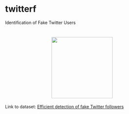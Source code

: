 # twitterf
Identification of Fake Twitter Users

<h1 align="center"><img width="200px" height="auto" src="https://user-images.githubusercontent.com/50984984/129434228-e72ed30e-cda9-4781-b4cb-ba0a07c21252.png"/></h1>

Link to dataset: [Efficient detection of fake Twitter followers](http://mib.projects.iit.cnr.it/dataset.html)
